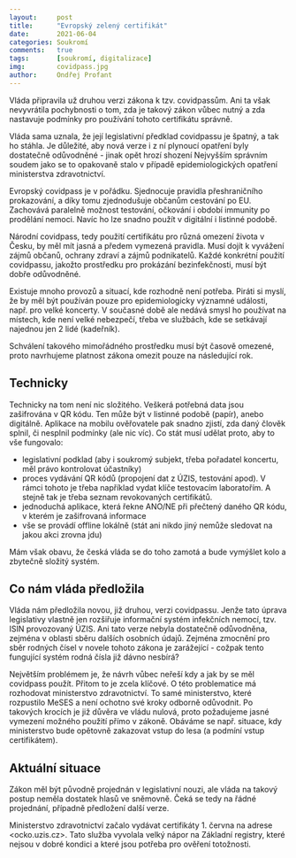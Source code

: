 ```yaml
---
layout:     post
title:      "Evropský zelený certifikát"
date:       2021-06-04
categories: Soukromí
comments:   true
tags:       [soukromí, digitalizace]
img:        covidpass.jpg
author:     Ondřej Profant
---
```


Vláda připravila už druhou verzi zákona k tzv. covidpassům. Ani ta však nevyvrátila pochybnosti o tom, zda je takový zákon vůbec nutný a zda nastavuje podmínky pro používání tohoto certifikátu správně.

<!--more-->

Vláda sama uznala, že její legislativní předklad covidpassu je špatný, a tak ho stáhla. Je důležité, aby nová verze i z ní plynoucí opatření byly dostatečně odůvodněné - jinak opět hrozí shození Nejvyšším správním soudem jako se to opakovaně stalo v případě epidemiologických opatření ministerstva zdravotnictví.

Evropský covidpass je v pořádku. Sjednocuje pravidla přeshraničního prokazování, a díky tomu zjednodušuje občanům cestování po EU. Zachovává paralelně možnost testování, očkování i období immunity po prodělání nemoci. Navíc ho lze snadno použít v digitální i listinné podobě.

Národní covidpass, tedy použití certifikátu pro různá omezení života v Česku, by měl mít jasná a předem vymezená pravidla. Musí dojít k vyvážení zájmů občanů, ochrany zdraví a zájmů podnikatelů. Každé konkrétní použití covidpassu, jakožto prostředku pro prokázání bezinfekčnosti, musí být dobře odůvodněné.

Existuje mnoho provozů a situací, kde rozhodně není potřeba. Piráti si myslí, že by měl být používán pouze pro epidemiologicky významné události, např. pro velké koncerty. V současné době ale nedává smysl ho používat na místech, kde není velké nebezpečí, třeba ve službách, kde se setkávají najednou jen 2 lidé (kadeřník).

Schválení takového mimořádného prostředku musí být časově omezené, proto navrhujeme platnost zákona omezit pouze na následující rok.

## Technicky

Technicky na tom není nic složitého. Veškerá potřebná data jsou zašifrována v QR kódu. Ten může být v listinné podobě (papír), anebo digitálně. Aplikace na mobilu ověřovatele pak snadno zjistí, zda daný člověk splnil, či nesplnil podmínky (ale nic víc). Co stát musí udělat proto, aby to vše fungovalo:

- legislativní podklad (aby i soukromý subjekt, třeba pořadatel koncertu, měl právo kontrolovat účastníky)
- proces vydávání QR kódů (propojení dat z ÚZIS, testování apod). V rámci tohoto je třeba například vydat klíče testovacím laboratořím. A stejně tak je třeba seznam revokovaných certifikátů.
- jednoduchá aplikace, která řekne ANO/NE při přečtený daného QR kódu, v kterém je zašifrovaná informace
- vše se provádí offline lokálně (stát ani nikdo jiný nemůže sledovat na jakou akci zrovna jdu)

Mám však obavu, že česká vláda se do toho zamotá a bude vymýšlet kolo a zbytečně složitý systém.

## Co nám vláda předložila

Vláda nám předložila novou, již druhou, verzi covidpassu. Jenže tato úprava legislativy vlastně jen rozšiřuje informační systém infekčních nemocí, tzv. ISIN provozovaný ÚZIS. Ani tato verze nebyla dostatečně odůvodněna, zejména v oblasti sběru dalších osobních údajů. Zejména zmocnění pro sběr rodných čísel v novele tohoto zákona je zarážející - cožpak tento fungující systém rodná čísla již dávno nesbírá?

Největším problémem je, že návrh vůbec neřeší kdy a jak by se měl covidpass použít. Přitom to je zcela klíčové. O této problematice má rozhodovat ministerstvo zdravotnictví. To samé ministerstvo, které rozpustilo MeSES a není ochotno své kroky odborně odůvodnit. Po takových krocích je již důvěra ve vládu nulová, proto požadujeme jasné vymezení možného použití přímo v zákoně. Obáváme se např. situace, kdy ministerstvo bude opětovně zakazovat vstup do lesa (a podmíní vstup certifikátem).


## Aktuální situace

Zákon měl být původně projednán v legislativní nouzi, ale vláda na takový postup neměla dostatek hlasů ve sněmovně. Čeká se tedy na řádné projednání, případně předložení další verze.

Ministerstvo zdravotnictví začalo vydávat certifikáty 1. června na adrese <ocko.uzis.cz>. Tato služba vyvolala velký nápor na Základní registry, které nejsou v dobré kondici a které jsou potřeba pro ověření totožnosti.
